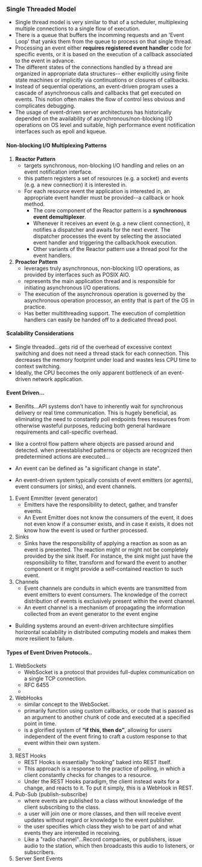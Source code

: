 ### Single Threaded Model

- Single thread model is very similar to that of a scheduler, multiplexing multiple connections to a single flow of execution.
- There is a queue that buffers the incomming requests and an 'Event Loop' that yanks them from the queue to process on that single thread.
- Processing an event either **requires registered event handler** code for specific events, or it is based on the execution of a callback associated to the event in advance.
- The different states of the connections handled by a thread are organized in appropriate data structures-- either explicitly using finite state machines or implicitly via continuations or closures of callbacks.
- Instead of sequential operations, an event-driven program uses a cascade of asynchronous calls and callbacks that get executed on events. This notion often makes the flow of control less obvious and complicates debugging.
- The usage of event-driven server architectures has historically depended on the availability of asynchronous/non-blocking I/O operations on OS level and suitable, high performance event notification interfaces such as epoll and kqueue.

#### Non-blocking I/O Multiplexing Patterns

1. **Reactor Pattern**
   - targets synchronous, non-blocking I/O handling and relies on an event notification interface.
   - this pattern registers a set of resources (e.g. a socket) and events (e.g. a new connection) it is interested in.
   - For each resource event the application is interested in, an appropriate event handler must be provided--a callback or hook method.
     - The core component of the Reactor pattern is a **synchronous event demultiplexer**.
     - Whenever it receives an event (e.g. a new client connection), it notifies a dispatcher and awaits for the next event. The dispatcher processes the event by selecting the associated event handler and triggering the callback/hook execution.
     - Other variants of the Reactor pattern use a thread pool for the event handlers.
2. **Proactor Pattern**
   - leverages truly asynchronous, non-blocking I/O operations, as provided by interfaces such as POSIX AIO.
   - represents the main application thread and is responsible for initiating asynchronous I/O operations.
   - The execution of the asynchronous operation is governed by the asynchronous operation processor, an entity that is part of the OS in practice.
   - Has better multithreading support. The execution of completition handlers can easily be handed off to a dedicated thread pool.

#### Scalability Considerations

- Single threaded...gets rid of the overhead of excessive context switching and does not need a thread stack for each connection. This decreases the memory footprint under load and wastes less CPU time to context switching.
- Ideally, the CPU becomes the only apparent bottleneck of an event-driven network application.

#### Event Driven...

- Benifits...API systems don’t have to inherently wait for synchronous delivery or real time communication. This is hugely beneficial, as eliminating the need to constantly poll endpoints frees resources from otherwise wasteful purposes, reducing both general hardware requirements and call-specific overhead.

- like a control flow pattern where objects are passed around and detected. when preestablished patterns or objects are recognized then predetermined actions are executed...
- An event can be defined as "a significant change in state".
- An event-driven system typically consists of event emitters (or agents), event consumers (or sinks), and event channels.

1. Event Emmitter (event generator)
   - Emitters have the responsibility to detect, gather, and transfer events.
   - An Event Emitter does not know the consumers of the event, it does not even know if a consumer exists, and in case it exists, it does not know how the event is used or further processed.
2. Sinks
   - Sinks have the responsibility of applying a reaction as soon as an event is presented. The reaction might or might not be completely provided by the sink itself. For instance, the sink might just have the responsibility to filter, transform and forward the event to another component or it might provide a self-contained reaction to such event.
3. Channels
   - Event channels are conduits in which events are transmitted from event emitters to event consumers. The knowledge of the correct distribution of events is exclusively present within the event channel.
   - An event channel is a mechanism of propagating the information collected from an event generator to the event engine

- Building systems around an event-driven architecture simplifies horizontal scalability in distributed computing models and makes them more resilient to failure.

#### Types of Event Driven Protocols..

1. WebSockets
   - WebSocket is a protocol that provides full-duplex communication on a single TCP connection.
   - RFC 6455
   -
2. WebHooks
   - similar concept to the WebSocket.
   - primarily function using custom callbacks, or code that is passed as an argument to another chunk of code and executed at a specified point in time.
   - is a glorified system of **“if this, then do”**, allowing for users independent of the event firing to craft a custom response to that event within their own system.
   -
3. REST Hooks
   - REST Hooks is essentially “hooking” baked into REST itself.
   - This approach is a response to the practice of polling, in which a client constantly checks for changes to a resource.
   - Under the REST Hooks paradigm, the client instead waits for a change, and reacts to it. To put it simply, this is a WebHook in REST.
4. Pub-Sub (publish-subscribe)
   - where events are published to a class without knowledge of the client subscribing to the class.
   - a user will join one or more classes, and then will receive event updates without regard or knowledge to the event publisher.
   - the user specifies which class they wish to be part of and what events they are interested in receiving.
   - Like a "radio channel"...Record companies, or publishers, issue audio to the station, which then broadcasts this audio to listeners, or subscribers.
5. Server Sent Events
